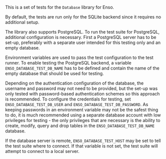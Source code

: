 This is a set of tests for the `Database` library for Enso.

By default, the tests are run only for the SQLite backend since it requires no
additional setup.

The library also supports PostgreSQL. To run the test suite for PostgreSQL,
additional configuration is necessary. First a PostgreSQL server has to be
set-up, preferably with a separate user intended for this testing only and an
empty database.

Environment variables are used to pass the test configuration to the test
runner. To enable testing the PostgreSQL backend, a variable
`ENSO_DATABASE_TEST_DB_NAME` has to be defined and contain the name of the empty
database that should be used for testing.

Depending on the authentication configuration of the database, the username and
password may not need to be provided, but the set-up was only tested with
password-based authentication schemes so this approach is recommended. To
configure the credentials for testing, set `ENSO_DATABASE_TEST_DB_USER` and
`ENSO_DATABASE_TEST_DB_PASSWORD`. As keeping passwords in an environment
variable may not be the safest thing to do, it is much recommended using a
separate database account with low privileges for testing - the only privileges
that are necessary is the ability to create, modify, query and drop tables in
the `ENSO_DATABASE_TEST_DB_NAME` database.

If the database server is remote, `ENSO_DATABASE_TEST_HOST` may be set to tell
the test suite where to connect. If that variable is not set, the test suite
will attempt to connect to a local server.
